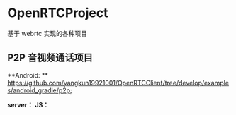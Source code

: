 # OpenRTCProject
基于 webrtc 实现的各种项目

## P2P 音视频通话项目

**Android: ** https://github.com/yangkun19921001/OpenRTCClient/tree/develop/examples/android_gradle/p2p;

**server：**
**JS：**
